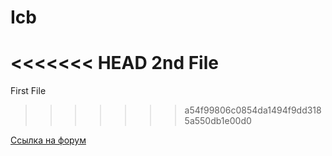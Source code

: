 # Icb
<<<<<<< HEAD
2nd File
=======
First File
>>>>>>> a54f99806c0854da1494f9dd3185a550db1e00d0


[Ссылка на форум](https://www.magiclantern.fm/forum/)
